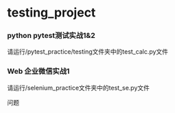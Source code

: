# testing_project

### python pytest测试实战1&2

请运行/pytest_practice/testing文件夹中的test_calc.py文件

### Web 企业微信实战1

请运行/selenium_practice文件夹中的test_se.py文件

问题
